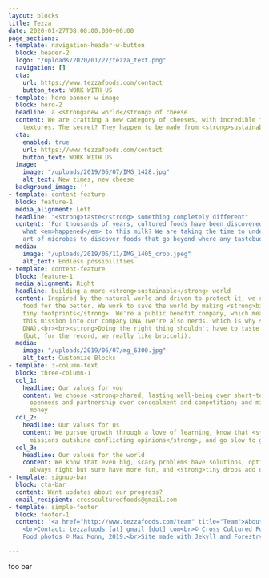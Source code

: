 ```yaml
---
layout: blocks
title: Tezza
date: 2020-01-27T08:00:00.000+00:00
page_sections:
- template: navigation-header-w-button
  block: header-2
  logo: "/uploads/2020/01/27/tezza_text.png"
  navigation: []
  cta:
    url: https://www.tezzafoods.com/contact
    button_text: WORK WITH US
- template: hero-banner-w-image
  block: hero-2
  headline: a <strong>new world</strong> of cheese
  content: We are crafting a new category of cheeses, with incredible flavors and
    textures. The secret? They happen to be made from <strong>sustainable plants</strong>.
  cta:
    enabled: true
    url: https://www.tezzafoods.com/contact
    button_text: WORK WITH US
  image:
    image: "/uploads/2019/06/07/IMG_1428.jpg"
    alt_text: New times, new cheese
  background_image: ''
- template: content-feature
  block: feature-1
  media_alignment: Left
  headline: "<strong>taste</strong> something completely different"
  content: 'For thousands of years, cultured foods have been discovered by accident:
    what <em>happened</em> to this milk? We are taking the time to understand the
    art of microbes to discover foods that go beyond where any tastebuds have gone.'
  media:
    image: "/uploads/2019/06/11/IMG_1405_crop.jpeg"
    alt_text: Endless possibilities
- template: content-feature
  block: feature-1
  media_alignment: Right
  headline: building a more <strong>sustainable</strong> world
  content: Inspired by the natural world and driven to protect it, we set out to change
    food for the better. We work to save the world by making <strong>big flavors with
    tiny footprints</strong>. We're a public benefit company, which means we baked
    this mission into our company DNA (we're also nerds, which is why say things like
    DNA).<br><br><strong>Doing the right thing shouldn't have to taste like broccoli</strong>
    (but, for the record, we really like broccoli).
  media:
    image: "/uploads/2019/06/07/mg_6300.jpg"
    alt_text: Customize Blocks
- template: 3-column-text
  block: three-column-1
  col_1:
    headline: Our values for you
    content: We choose <strong>shared, lasting well-being over short-term gains</strong>;
      openness and partnership over concealment and competition; and mission over
      money
  col_2:
    headline: Our values for us
    content: We pursue growth through a love of learning, know that <strong>communal
      missions outshine conflicting opinions</strong>, and go slow to go fast
  col_3:
    headline: Our values for the world
    content: We know that even big, scary problems have solutions, optimists are not
      always right but sure have more fun, and <strong>tiny drops add up to waves</strong>
- template: signup-bar
  block: cta-bar
  content: Want updates about our progress?
  email_recipient: crossculturedfoods@gmail.com
- template: simple-footer
  block: footer-1
  content: '<a href="http://www.tezzafoods.com/team" title="Team">About Our Team</a>.
    <br>Contact: tezzafoods [at] gmail [dot] com<br>© Cross Cultured Foods PBC, 2020.
    Food photos © Max Monn, 2019.<br>Site made with Jekyll and Forestry.io.'

---
```

foo bar